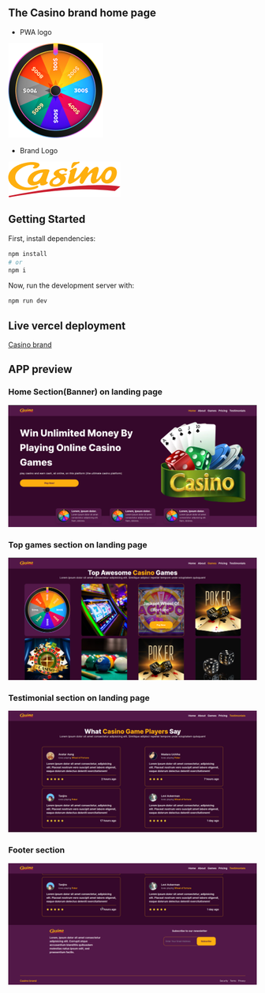 ## The Casino brand home page

- PWA logo

![PWA logo](./public//manifest-assets/icon-192x192.png)

- Brand Logo

![brand logo](./readme-assets/brand-logo.png)

## Getting Started

First, install dependencies:

```bash
npm install
# or
npm i
```

Now, run the development server with:

```bash
npm run dev
```

## Live vercel deployment

[Casino brand](https://casino-brand.vercel.app/)

## APP preview

### Home Section(Banner) on landing page

![banner section](./readme-assets/banner.png)

### Top games section on landing page

![top-games](./readme-assets/top-games.png)

### Testimonial section on landing page

![testimonials](./readme-assets/testimonials.png)

### Footer section

![footer section](./readme-assets/footer-section.png)
